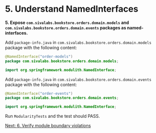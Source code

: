 # 5. Understand NamedInterfaces


**5. Expose `com.sivalabs.bookstore.orders.domain.models` and `com.sivalabs.bookstore.orders.domain.events` packages as named-interfaces.**

Add `package-info.java` in `com.sivalabs.bookstore.orders.domain.models` package with the following content:

```java
@NamedInterface("order-models")
package com.sivalabs.bookstore.orders.domain.models;

import org.springframework.modulith.NamedInterface;
```

Add `package-info.java` in `com.sivalabs.bookstore.orders.domain.events` package with the following content:

```java
@NamedInterface("order-events")
package com.sivalabs.bookstore.orders.domain.events;

import org.springframework.modulith.NamedInterface;
```

Run `ModularityTests` and the test should PASS.

[Next: 6. Verify module boundary violations](step-6.md)